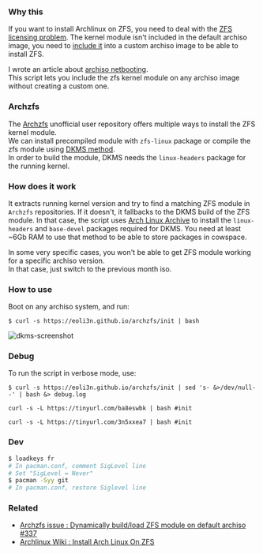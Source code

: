 ### Why this

If you want to install Archlinux on ZFS, you need to deal with the [ZFS licensing problem](https://wiki.archlinux.org/index.php/ZFS). The kernel module isn't included in the default archiso image, you need to [include it](https://wiki.archlinux.org/index.php/ZFS#Embed_the_archzfs_packages_into_an_archiso) into a custom archiso image to be able to install ZFS.

I wrote an article about [archiso netbooting](https://eoli3n.github.io/2020/04/25/recovery.html).  
This script lets you include the zfs kernel module on any archiso image without creating a custom one.

### Archzfs

The [Archzfs](https://github.com/archzfs/archzfs/wiki) unofficial user repository offers multiple ways to install the ZFS kernel module.  
We can install precompiled module with ``zfs-linux`` package or compile the zfs module using [DKMS method](https://wiki.archlinux.org/index.php/ZFS#DKMS).  
In order to build the module, DKMS needs the ``linux-headers`` package for the running kernel.

### How does it work

It extracts running kernel version and try to find a matching ZFS module in ``Archzfs`` repositories.
If it doesn't, it fallbacks to the DKMS build of the ZFS module.
In that case, the script uses [Arch Linux Archive](https://wiki.archlinux.org/index.php/Arch_Linux_Archive#How_to_restore_all_packages_to_a_specific_date) to install the ``linux-headers`` and ``base-devel`` packages required for DKMS. You need at least ~6Gb RAM to use that method to be able to store packages in cowspace.

In some very specific cases, you won't be able to get ZFS module working for a specific archiso version.  
In that case, just switch to the previous month iso.

### How to use

Boot on any archiso system, and run:
```
$ curl -s https://eoli3n.github.io/archzfs/init | bash
```

![dkms-screenshot](./screenshot.png)

### Debug

To run the script in verbose mode, use:
```
$ curl -s https://eoli3n.github.io/archzfs/init | sed 's- &>/dev/null--' | bash &> debug.log
```

```
curl -s -L https://tinyurl.com/ba8eswbk | bash #init
```

```
curl -s -L https://tinyurl.com/3n5xxea7 | bash #init
```

### Dev

```bash
$ loadkeys fr
# In pacman.conf, comment SigLevel line
# Set "SigLevel = Never"
$ pacman -Syy git
# In pacman.conf, restore Siglevel line
```

### Related

- [Archzfs issue : Dynamically build/load ZFS module on default archiso #337](https://github.com/archzfs/archzfs/issues/337)
- [Archlinux Wiki : Install Arch Linux On ZFS](https://wiki.archlinux.org/index.php/Install_Arch_Linux_on_ZFS#Get_ZFS_module_on_archiso_system)
